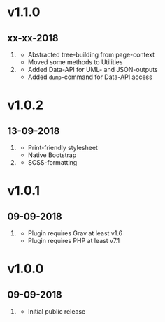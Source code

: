 # v1.1.0
## xx-xx-2018

1. [](#improved)
    * Abstracted tree-building from page-context
    * Moved some methods to Utilities
2. [](#new)
    * Added Data-API for UML- and JSON-outputs
    * Added `dump`-command for Data-API access

# v1.0.2
## 13-09-2018

1. [](#new)
    * Print-friendly stylesheet
    * Native Bootstrap
2. [](#improved)
    * SCSS-formatting

# v1.0.1
## 09-09-2018

1. [](#bugfix)
    * Plugin requires Grav at least v1.6
    * Plugin requires PHP at least v7.1

# v1.0.0
## 09-09-2018

1. [](#new)
    * Initial public release
